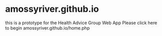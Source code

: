 # amossyriver.github.io
this is a prototype for the Health Advice Group Web App
Please click here to begin
amossyriver.github.io/home.php
